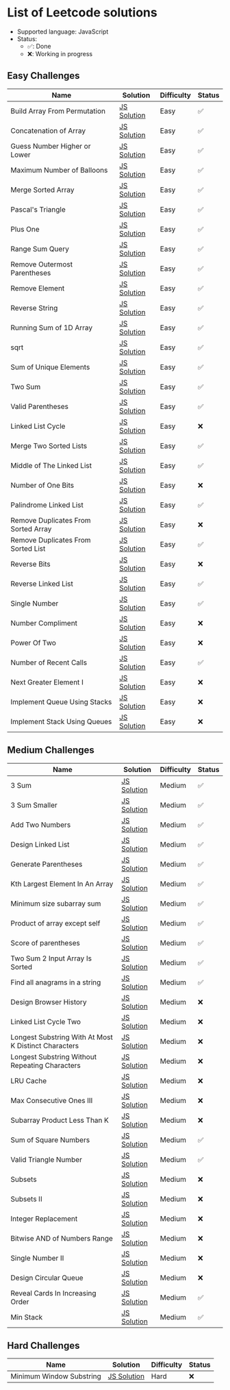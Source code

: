 # List of Leetcode solutions

- Supported language: JavaScript
- Status:
  - ✅: Done
  - ❌: Working in progress

## Easy Challenges

| Name                                | Solution                                                 | Difficulty | Status |
| ----------------------------------- | -------------------------------------------------------- | ---------- | ------ |
| Build Array From Permutation        | [JS Solution](./easy/buildArrayFromPermutation.js)       | Easy       | ✅     |
| Concatenation of Array              | [JS Solution](./easy/concatenationOfArray.js)            | Easy       | ✅     |
| Guess Number Higher or Lower        | [JS Solution](./easy/guessNumberHigherOrLower.js)        | Easy       | ✅     |
| Maximum Number of Balloons          | [JS Solution](./easy/maximumNumberOfBalloons.js)         | Easy       | ✅     |
| Merge Sorted Array                  | [JS Solution](./easy/mergeSortedArray.js)                | Easy       | ✅     |
| Pascal's Triangle                   | [JS Solution](./easy/pascalsTriangle.js)                 | Easy       | ✅     |
| Plus One                            | [JS Solution](./easy/plusOne.js)                         | Easy       | ✅     |
| Range Sum Query                     | [JS Solution](./easy/rangeSumQuery.js)                   | Easy       | ✅     |
| Remove Outermost Parentheses        | [JS Solution](./easy/removeOutermostParentheses.js)      | Easy       | ✅     |
| Remove Element                      | [JS Solution](./easy/removeElement.js)                   | Easy       | ✅     |
| Reverse String                      | [JS Solution](./easy/reverseString.js)                   | Easy       | ✅     |
| Running Sum of 1D Array             | [JS Solution](./easy/runningSumOf1dArray.js)             | Easy       | ✅     |
| sqrt                                | [JS Solution](./easy/sqrt.js)                            | Easy       | ✅     |
| Sum of Unique Elements              | [JS Solution](./easy/sumOfUniqueElements.js)             | Easy       | ✅     |
| Two Sum                             | [JS Solution](./easy/twoSum.js)                          | Easy       | ✅     |
| Valid Parentheses                   | [JS Solution](./easy/validParentheses.js)                | Easy       | ✅     |
| Linked List Cycle                   | [JS Solution](./easy/linkedListCycle.js)                 | Easy       | ❌     |
| Merge Two Sorted Lists              | [JS Solution](./easy/mergeTwoSortedLists.js)             | Easy       | ✅     |
| Middle of The Linked List           | [JS Solution](./easy/middleOfTheLinkedList.js)           | Easy       | ✅     |
| Number of One Bits                  | [JS Solution](./easy/numberOfOneBits.js)                 | Easy       | ❌     |
| Palindrome Linked List              | [JS Solution](./easy/palindromeLinkedList.js)            | Easy       | ✅     |
| Remove Duplicates From Sorted Array | [JS Solution](./easy/removeDuplicatesFromSortedArray.js) | Easy       | ❌     |
| Remove Duplicates From Sorted List  | [JS Solution](./easy/removeDuplicatesFromSortedList.js)  | Easy       | ✅     |
| Reverse Bits                        | [JS Solution](./easy/reverseBits.js)                     | Easy       | ❌     |
| Reverse Linked List                 | [JS Solution](./easy/reverseLinkedList.js)               | Easy       | ✅     |
| Single Number                       | [JS Solution](./easy/singleNumber.js)                    | Easy       | ✅     |
| Number Compliment                   | [JS Solution](./easy/numberCompliment.js)                | Easy       | ❌     |
| Power Of Two                        | [JS Solution](./easy/powerOfTwo.js)                      | Easy       | ❌     |
| Number of Recent Calls              | [JS Solution](./easy/numberOfRecentCalls.js)             | Easy       | ✅     |
| Next Greater Element I              | [JS Solution](./easy/nextGreaterElementI.js)             | Easy       | ❌     |
| Implement Queue Using Stacks        | [JS Solution](./easy/implementQueueUsingStacks.js)       | Easy       | ❌     |
| Implement Stack Using Queues        | [JS Solution](./easy/implementStackUsingQueues.js)       | Easy       | ❌     |

## Medium Challenges

| Name                                                 | Solution                                                                    | Difficulty | Status |
| ---------------------------------------------------- | --------------------------------------------------------------------------- | ---------- | ------ |
| 3 Sum                                                | [JS Solution](./medium/3Sum.js)                                             | Medium     | ✅     |
| 3 Sum Smaller                                        | [JS Solution](./medium/3SumSmaller.js)                                      | Medium     | ✅     |
| Add Two Numbers                                      | [JS Solution](./medium/addTwoNumbers.js)                                    | Medium     | ✅     |
| Design Linked List                                   | [JS Solution](./medium/designLinkedList.js)                                 | Medium     | ✅     |
| Generate Parentheses                                 | [JS Solution](./medium/generateParentheses.js)                              | Medium     | ✅     |
| Kth Largest Element In An Array                      | [JS Solution](./medium/kthLargestElementInAnArray.js)                       | Medium     | ✅     |
| Minimum size subarray sum                            | [JS Solution](./medium/minimumSizeSubarraySum.js)                           | Medium     | ✅     |
| Product of array except self                         | [JS Solution](./medium/productOfArrayExceptSelf.js)                         | Medium     | ✅     |
| Score of parentheses                                 | [JS Solution](./medium/scoreOfParentheses.js)                               | Medium     | ✅     |
| Two Sum 2 Input Array Is Sorted                      | [JS Solution](./medium/twoSum2InputArrayIsSorted.js)                        | Medium     | ✅     |
| Find all anagrams in a string                        | [JS Solution](./medium/findAllAnagramsInAString.js)                         | Medium     | ✅     |
| Design Browser History                               | [JS Solution](./medium/designBrowserHistory.js)                             | Medium     | ❌     |
| Linked List Cycle Two                                | [JS Solution](./medium/linkedListCycleTwo.js)                               | Medium     | ❌     |
| Longest Substring With At Most K Distinct Characters | [JS Solution](./medium/longestSubstringWithAtMostKDistinctCharacters.js.js) | Medium     | ❌     |
| Longest Substring Without Repeating Characters       | [JS Solution](./medium/longestSubstringWithoutRepeatingCharacters.js)       | Medium     | ❌     |
| LRU Cache                                            | [JS Solution](./medium/LRUCache.js)                                         | Medium     | ❌     |
| Max Consecutive Ones III                             | [JS Solution](./medium/maxConsecutiveOnesIII.js)                            | Medium     | ❌     |
| Subarray Product Less Than K                         | [JS Solution](./medium/subarrayProductLessThanK.js)                         | Medium     | ❌     |
| Sum of Square Numbers                                | [JS Solution](./medium/sumOfSquareNumbers.js)                               | Medium     | ✅     |
| Valid Triangle Number                                | [JS Solution](./medium/validTriangleNumber.js)                              | Medium     | ✅     |
| Subsets                                              | [JS Solution](./medium/subsets.js)                                          | Medium     | ❌     |
| Subsets II                                           | [JS Solution](./medium/subsetsII.js)                                        | Medium     | ❌     |
| Integer Replacement                                  | [JS Solution](./medium/integerReplacement.js)                               | Medium     | ❌     |
| Bitwise AND of Numbers Range                         | [JS Solution](./medium/bitwiseAndOfNumbersRange.js)                         | Medium     | ❌     |
| Single Number II                                     | [JS Solution](./medium/singleNumberII.js)                                   | Medium     | ❌     |
| Design Circular Queue                                | [JS Solution](./medium/designCircularQueue.js)                              | Medium     | ❌     |
| Reveal Cards In Increasing Order                     | [JS Solution](./medium/revealCardInDecreasingOrder.js)                      | Medium     | ✅     |
| Min Stack                                            | [JS Solution](./medium/minStack.js)                                         | Medium     | ✅     |

## Hard Challenges

| Name                     | Solution                                        | Difficulty | Status |
| ------------------------ | ----------------------------------------------- | ---------- | ------ |
| Minimum Window Substring | [JS Solution](./hard/minimumWindowSubstring.js) | Hard       | ❌     |
